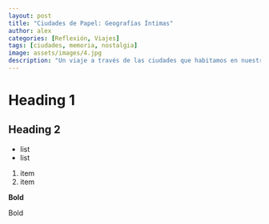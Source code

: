 ```yaml
---
layout: post
title: "Ciudades de Papel: Geografías Íntimas"
author: alex
categories: [Reflexión, Viajes]
tags: [ciudades, memoria, nostalgia]
image: assets/images/4.jpg
description: "Un viaje a través de las ciudades que habitamos en nuestra memoria, más allá de los mapas y las fronteras físicas."
---
```


# Heading 1

## Heading 2

- list
- list

1. item
2. item

**Bold**

<div style="font-style: bold">
Bold
<div>
